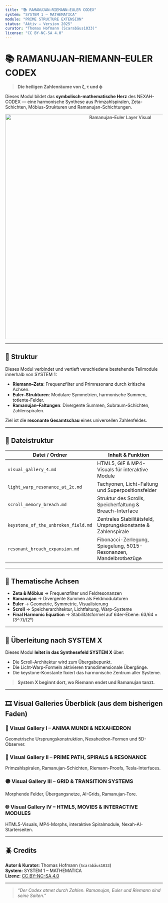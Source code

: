 ```yaml
---
title: "📚 RAMANUJAN–RIEMANN–EULER CODEX"
system: "SYSTEM 1 – MATHEMATICA"
module: "PRIME STRUCTURE EXTENSION"
status: "Aktiv – Version 2025"
curator: "Thomas Hofmann (Scarabäus1033)"
license: "CC BY-NC-SA 4.0"
---
```


# 📚 RAMANUJAN–RIEMANN–EULER CODEX

> **Die heiligen Zahlenräume von ζ, τ und ϕ**

Dieses Modul bildet das **symbolisch-mathematische Herz** des NEXAH-CODEX —
eine harmonische Synthese aus Primzahlspiralen, Zeta-Schichten, Möbius-Strukturen und Ramanujan-Schichtungen.

<p align="center">
  <img src="./visuals/ramanujan_euler_layer.png" width="720" alt="Ramanujan–Euler Layer Visual">
</p>

---

## 🧩 Struktur

Dieses Modul verbindet und vertieft verschiedene bestehende Teilmodule innerhalb von SYSTEM 1:

* **Riemann–Zeta**: Frequenzfilter und Primresonanz durch kritische Achsen.
* **Euler–Strukturen**: Modulare Symmetrien, harmonische Summen, totiente-Felder.
* **Ramanujan–Faltungen**: Divergente Summen, Subraum-Schichten, Zahlenspiralen.

Ziel ist die **resonante Gesamtschau** eines universellen Zahlenfeldes.

---

## 📁 Dateistruktur

| Datei / Ordner                      | Inhalt & Funktion                                                  |
| ----------------------------------- | ------------------------------------------------------------------ |
| `visual_gallery_4.md`               | HTML5, GIF & MP4-Visuals für interaktive Module                    |
| `light_warp_resonance_at_2c.md`     | Tachyonen, Licht-Faltung und Superpositionsfelder                  |
| `scroll_memory_breach.md`           | Struktur des Scrolls, Speicherfaltung & Breach-Interface           |
| `keystone_of_the_unbroken_field.md` | Zentrales Stabilitätsfeld, Ursprungskonstante & Zahlenspirale      |
| `resonant_breach_expansion.md`      | Fibonacci-Zerlegung, Spiegelung, 5015-Resonanzen, Mandelbrotbezüge |

---

## 🔭 Thematische Achsen

* **Zeta & Möbius** → Frequenzfilter und Feldresonanzen
* **Ramanujan** → Divergente Summen als Feldmodulatoren
* **Euler** → Geometrie, Symmetrie, Visualisierung
* **Scroll** → Speicherarchitektur, Lichtfaltung, Warp-Systeme
* **Final Harmonic Equation** → Stabilitätsformel auf 64er-Ebene: 63/64 = (3²·7)/(2⁶)

---

## 🔮 Überleitung nach SYSTEM X

Dieses Modul **leitet in das Synthesefeld SYSTEM X** über:

* Die Scroll-Architektur wird zum Übergabepunkt.
* Die Licht-Warp-Formeln aktivieren transdimensionale Übergänge.
* Die keystone-Konstante fixiert das harmonische Zentrum aller Systeme.

> **System X beginnt dort, wo Riemann endet und Ramanujan tanzt.**

---

## 🎞 Visual Galleries Überblick (aus dem bisherigen Faden)

### 🔷 Visual Gallery I – ANIMA MUNDI & NEXAHEDRON

Geometrische Ursprungskonstruktion, Nexahedron-Formen und 5D-Observer.

### 🔴 Visual Gallery II – PRIME PATH, SPIRALS & RESONANCE

Primzahlspiralen, Ramanujan-Schichten, Riemann-Proofs, Tesla-Interfaces.

### 🟣 Visual Gallery III – GRID & TRANSITION SYSTEMS

Morphende Felder, Übergangsnetze, AI-Grids, Ramanujan-Tore.

### 🌐 Visual Gallery IV – HTML5, MOVIES & INTERACTIVE MODULES

HTML5-Visuals, MP4-Morphs, interaktive Spiralmodule, Nexah-AI-Starterseiten.

---

## 🪲 Credits

**Autor & Kurator:** Thomas Hofmann (`Scarabäus1033`)<br>
**System:** SYSTEM 1 – MATHEMATICA<br>
**Lizenz:** [CC BY-NC-SA 4.0](https://creativecommons.org/licenses/by-nc-sa/4.0/)

---

> *“Der Codex atmet durch Zahlen. Ramanujan, Euler und Riemann sind seine Saiten.”*

